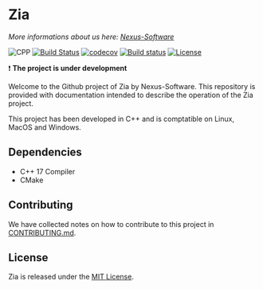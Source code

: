 # Zia
*More informations about us here: [Nexus-Software](https://nexus-software.fr)*


![CPP](https://img.shields.io/badge/C++-17-blue.svg)
[![Build Status](https://travis-ci.org/AEnguerrand/cpp_zia.svg?branch=master)](https://travis-ci.org/AEnguerrand/cpp_zia)
[![codecov](https://codecov.io/gh/AEnguerrand/cpp_zia/branch/master/graph/badge.svg)](https://codecov.io/gh/AEnguerrand/cpp_zia)
[![Build status](https://ci.appveyor.com/api/projects/status/mgfar8cvl4ayqsx5?svg=true)](https://ci.appveyor.com/project/aenguerrand/cpp-zia)
[![License](https://img.shields.io/badge/license-MIT-blue.svg)](https://opensource.org/licenses/MIT)

:exclamation: **The project is under development**

Welcome to the Github project of Zia by Nexus-Software.
This repository is provided with documentation intended to describe the operation of the Zia project.

This project has been developed in C++ and is comptatible on Linux, MacOS and Windows.

## Dependencies

- C++ 17 Compiler
- CMake

## Contributing

We have collected notes on how to contribute to this project in [CONTRIBUTING.md].

[CONTRIBUTING.md]: CONTRIBUTING.md

## License

Zia is released under the [MIT License](http://www.opensource.org/licenses/MIT).
